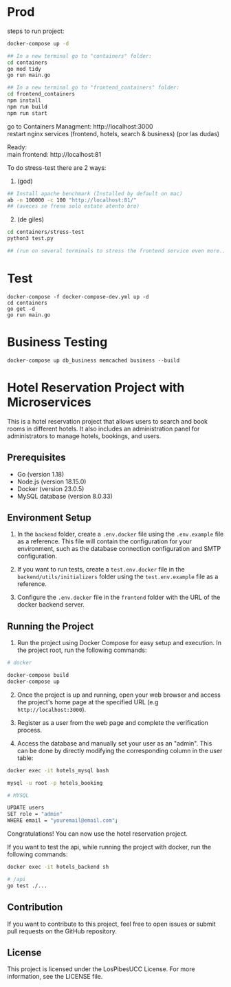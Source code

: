 # Prod
steps to run project:

```bash
docker-compose up -d

## In a new terminal go to "containers" folder:
cd containers
go mod tidy
go run main.go

## In a new terminal go to "frontend_containers" folder:
cd frontend_containers
npm install
npm run build
npm run start
```

go to Containers Managment: http://localhost:3000  
restart nginx services (frontend, hotels, search & business) (por las dudas)

Ready:  
main frontend: http://localhost:81

To do stress-test there are 2 ways:  

1)  (god)
```bash
## Install apache benchmark (Installed by default on mac)
ab -n 100000 -c 100 "http://localhost:81/" 
## (aveces se frena solo estate atento bro)

```

2)  (de giles)
```bash
cd containers/stress-test
python3 test.py

## (run on several terminals to stress the frontend service even more.)
```

# Test

    docker-compose -f docker-compose-dev.yml up -d
    cd containers
    go get -d
    go run main.go

# Business Testing

    docker-compose up db_business memcached business --build

# Hotel Reservation Project with Microservices

This is a hotel reservation project that allows users to search and book rooms in different hotels. It also includes an administration panel for administrators to manage hotels, bookings, and users.

## Prerequisites

- Go (version 1.18)
- Node.js (version 18.15.0)
- Docker (version 23.0.5)
- MySQL database (version 8.0.33)

## Environment Setup

1. In the `backend` folder, create a `.env.docker` file using the `.env.example` file as a reference. This file will contain the configuration for your environment, such as the database connection configuration and SMTP configuration.

2. If you want to run tests, create a `test.env.docker` file in the `backend/utils/initializers` folder using the `test.env.example` file as a reference.

3. Configure the `.env.docker` file in the `frontend` folder with the URL of the docker backend server.

## Running the Project

1. Run the project using Docker Compose for easy setup and execution. In the project root, run the following commands:

```bash
# docker

docker-compose build
docker-compose up
```

2. Once the project is up and running, open your web browser and access the project's home page at the specified URL (e.g `http://localhost:3000`).

3. Register as a user from the web page and complete the verification process.

4. Access the database and manually set your user as an "admin". This can be done by directly modifying the corresponding column in the user table:
```bash
docker exec -it hotels_mysql bash

mysql -u root -p hotels_booking

# MYSQL

UPDATE users 
SET role = "admin" 
WHERE email = "youremail@email.com";
```

Congratulations! You can now use the hotel reservation project.

If you want to test the api, while running the project with docker, run the following commands:
```bash
docker exec -it hotels_backend sh

# /api
go test ./...
```

## Contribution

If you want to contribute to this project, feel free to open issues or submit pull requests on the GitHub repository.

## License

This project is licensed under the LosPibesUCC License. For more information, see the LICENSE file.

